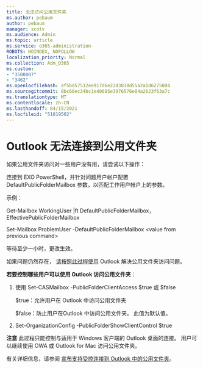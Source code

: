 ```yaml
---
title: 无法访问公用文件夹
ms.author: pebaum
author: pebaum
manager: scotv
ms.audience: Admin
ms.topic: article
ms.service: o365-administration
ROBOTS: NOINDEX, NOFOLLOW
localization_priority: Normal
ms.collection: Adm_O365
ms.custom:
- "3500007"
- "3462"
ms.openlocfilehash: af5bd57512ee917d6e22d3838d55a2a1d62750d4
ms.sourcegitcommit: 8bc60ec34bc1e40685e3976576e04a2623f63a7c
ms.translationtype: MT
ms.contentlocale: zh-CN
ms.lasthandoff: 04/15/2021
ms.locfileid: "51819502"
---
```

# <a name="outlook-cannot-connect-to-public-folders"></a>Outlook 无法连接到公用文件夹

如果公用文件夹访问对一些用户没有用，请尝试以下操作：

连接到 EXO PowerShell，并针对问题用户帐户配置 DefaultPublicFolderMailbox 参数，以匹配工作用户帐户上的参数。

示例：

Get-Mailbox WorkingUser |ft DefaultPublicFolderMailbox，EffectivePublicFolderMailbox

Set-Mailbox ProblemUser -DefaultPublicFolderMailbox \<value from previous command>

等待至少一小时，更改生效。

如果问题仍然存在， [请按照此过程使用](https://aka.ms/pfcte) Outlook 解决公用文件夹访问问题。
 
**若要控制哪些用户可以使用 Outlook 访问公用文件夹**：

1.  使用 Set-CASMailbox <mailboxname> -PublicFolderClientAccess $true 或 $false  
      
    $true：允许用户在 Outlook 中访问公用文件夹  
      
    $false：防止用户在Outlook 中访问公用文件夹。 此值为默认值。  
        
2.  Set-OrganizationConfig -PublicFolderShowClientControl $true   
      
**注意** 此过程只能控制与适用于 Windows 客户端的 Outlook 桌面的连接。 用户可以继续使用 OWA 或 Outlook for Mac 访问公用文件夹。
 
有关详细信息，请参阅 [宣布支持受控连接到 Outlook 中的公用文件夹](https://aka.ms/controlpf)。